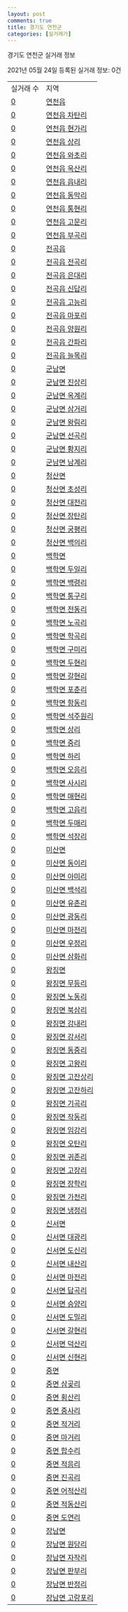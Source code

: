 ```yaml
---
layout: post
comments: true
title: 경기도 연천군
categories: [실거래가]
---
```


경기도 연천군 실거래 정보

2021년 05월 24일 등록된 실거래 정보: 0건


<table>
  <tr>
    <td>실거래 수</td>
    <td>지역</td>
  </tr>

  
  <tr>
    <td><a href="4180025000.html">0</a></td>
    <td><a href="4180025000.html">연천읍</a></td>
  </tr>
    

  <tr>
    <td><a href="4180025021.html">0</a></td>
    <td><a href="4180025021.html">연천읍 차탄리</a></td>
  </tr>
    

  <tr>
    <td><a href="4180025022.html">0</a></td>
    <td><a href="4180025022.html">연천읍 현가리</a></td>
  </tr>
    

  <tr>
    <td><a href="4180025023.html">0</a></td>
    <td><a href="4180025023.html">연천읍 상리</a></td>
  </tr>
    

  <tr>
    <td><a href="4180025024.html">0</a></td>
    <td><a href="4180025024.html">연천읍 와초리</a></td>
  </tr>
    

  <tr>
    <td><a href="4180025025.html">0</a></td>
    <td><a href="4180025025.html">연천읍 옥산리</a></td>
  </tr>
    

  <tr>
    <td><a href="4180025026.html">0</a></td>
    <td><a href="4180025026.html">연천읍 읍내리</a></td>
  </tr>
    

  <tr>
    <td><a href="4180025027.html">0</a></td>
    <td><a href="4180025027.html">연천읍 동막리</a></td>
  </tr>
    

  <tr>
    <td><a href="4180025028.html">0</a></td>
    <td><a href="4180025028.html">연천읍 통현리</a></td>
  </tr>
    

  <tr>
    <td><a href="4180025029.html">0</a></td>
    <td><a href="4180025029.html">연천읍 고문리</a></td>
  </tr>
    

  <tr>
    <td><a href="4180025030.html">0</a></td>
    <td><a href="4180025030.html">연천읍 부곡리</a></td>
  </tr>
    

  <tr>
    <td><a href="4180025300.html">0</a></td>
    <td><a href="4180025300.html">전곡읍</a></td>
  </tr>
    

  <tr>
    <td><a href="4180025321.html">0</a></td>
    <td><a href="4180025321.html">전곡읍 전곡리</a></td>
  </tr>
    

  <tr>
    <td><a href="4180025322.html">0</a></td>
    <td><a href="4180025322.html">전곡읍 은대리</a></td>
  </tr>
    

  <tr>
    <td><a href="4180025323.html">0</a></td>
    <td><a href="4180025323.html">전곡읍 신답리</a></td>
  </tr>
    

  <tr>
    <td><a href="4180025324.html">0</a></td>
    <td><a href="4180025324.html">전곡읍 고능리</a></td>
  </tr>
    

  <tr>
    <td><a href="4180025325.html">0</a></td>
    <td><a href="4180025325.html">전곡읍 마포리</a></td>
  </tr>
    

  <tr>
    <td><a href="4180025326.html">0</a></td>
    <td><a href="4180025326.html">전곡읍 양원리</a></td>
  </tr>
    

  <tr>
    <td><a href="4180025327.html">0</a></td>
    <td><a href="4180025327.html">전곡읍 간파리</a></td>
  </tr>
    

  <tr>
    <td><a href="4180025328.html">0</a></td>
    <td><a href="4180025328.html">전곡읍 늘목리</a></td>
  </tr>
    

  <tr>
    <td><a href="4180031000.html">0</a></td>
    <td><a href="4180031000.html">군남면</a></td>
  </tr>
    

  <tr>
    <td><a href="4180031021.html">0</a></td>
    <td><a href="4180031021.html">군남면 진상리</a></td>
  </tr>
    

  <tr>
    <td><a href="4180031022.html">0</a></td>
    <td><a href="4180031022.html">군남면 옥계리</a></td>
  </tr>
    

  <tr>
    <td><a href="4180031023.html">0</a></td>
    <td><a href="4180031023.html">군남면 삼거리</a></td>
  </tr>
    

  <tr>
    <td><a href="4180031024.html">0</a></td>
    <td><a href="4180031024.html">군남면 왕림리</a></td>
  </tr>
    

  <tr>
    <td><a href="4180031025.html">0</a></td>
    <td><a href="4180031025.html">군남면 선곡리</a></td>
  </tr>
    

  <tr>
    <td><a href="4180031026.html">0</a></td>
    <td><a href="4180031026.html">군남면 황지리</a></td>
  </tr>
    

  <tr>
    <td><a href="4180031027.html">0</a></td>
    <td><a href="4180031027.html">군남면 남계리</a></td>
  </tr>
    

  <tr>
    <td><a href="4180032000.html">0</a></td>
    <td><a href="4180032000.html">청산면</a></td>
  </tr>
    

  <tr>
    <td><a href="4180032021.html">0</a></td>
    <td><a href="4180032021.html">청산면 초성리</a></td>
  </tr>
    

  <tr>
    <td><a href="4180032022.html">0</a></td>
    <td><a href="4180032022.html">청산면 대전리</a></td>
  </tr>
    

  <tr>
    <td><a href="4180032023.html">0</a></td>
    <td><a href="4180032023.html">청산면 장탄리</a></td>
  </tr>
    

  <tr>
    <td><a href="4180032024.html">0</a></td>
    <td><a href="4180032024.html">청산면 궁평리</a></td>
  </tr>
    

  <tr>
    <td><a href="4180032025.html">0</a></td>
    <td><a href="4180032025.html">청산면 백의리</a></td>
  </tr>
    

  <tr>
    <td><a href="4180033000.html">0</a></td>
    <td><a href="4180033000.html">백학면</a></td>
  </tr>
    

  <tr>
    <td><a href="4180033021.html">0</a></td>
    <td><a href="4180033021.html">백학면 두일리</a></td>
  </tr>
    

  <tr>
    <td><a href="4180033022.html">0</a></td>
    <td><a href="4180033022.html">백학면 백령리</a></td>
  </tr>
    

  <tr>
    <td><a href="4180033023.html">0</a></td>
    <td><a href="4180033023.html">백학면 통구리</a></td>
  </tr>
    

  <tr>
    <td><a href="4180033024.html">0</a></td>
    <td><a href="4180033024.html">백학면 전동리</a></td>
  </tr>
    

  <tr>
    <td><a href="4180033025.html">0</a></td>
    <td><a href="4180033025.html">백학면 노곡리</a></td>
  </tr>
    

  <tr>
    <td><a href="4180033026.html">0</a></td>
    <td><a href="4180033026.html">백학면 학곡리</a></td>
  </tr>
    

  <tr>
    <td><a href="4180033027.html">0</a></td>
    <td><a href="4180033027.html">백학면 구미리</a></td>
  </tr>
    

  <tr>
    <td><a href="4180033028.html">0</a></td>
    <td><a href="4180033028.html">백학면 두현리</a></td>
  </tr>
    

  <tr>
    <td><a href="4180033029.html">0</a></td>
    <td><a href="4180033029.html">백학면 갈현리</a></td>
  </tr>
    

  <tr>
    <td><a href="4180033030.html">0</a></td>
    <td><a href="4180033030.html">백학면 포춘리</a></td>
  </tr>
    

  <tr>
    <td><a href="4180033031.html">0</a></td>
    <td><a href="4180033031.html">백학면 항동리</a></td>
  </tr>
    

  <tr>
    <td><a href="4180033033.html">0</a></td>
    <td><a href="4180033033.html">백학면 석주원리</a></td>
  </tr>
    

  <tr>
    <td><a href="4180033034.html">0</a></td>
    <td><a href="4180033034.html">백학면 상리</a></td>
  </tr>
    

  <tr>
    <td><a href="4180033035.html">0</a></td>
    <td><a href="4180033035.html">백학면 중리</a></td>
  </tr>
    

  <tr>
    <td><a href="4180033036.html">0</a></td>
    <td><a href="4180033036.html">백학면 하리</a></td>
  </tr>
    

  <tr>
    <td><a href="4180033037.html">0</a></td>
    <td><a href="4180033037.html">백학면 오음리</a></td>
  </tr>
    

  <tr>
    <td><a href="4180033038.html">0</a></td>
    <td><a href="4180033038.html">백학면 사시리</a></td>
  </tr>
    

  <tr>
    <td><a href="4180033039.html">0</a></td>
    <td><a href="4180033039.html">백학면 매현리</a></td>
  </tr>
    

  <tr>
    <td><a href="4180033040.html">0</a></td>
    <td><a href="4180033040.html">백학면 고읍리</a></td>
  </tr>
    

  <tr>
    <td><a href="4180033041.html">0</a></td>
    <td><a href="4180033041.html">백학면 두매리</a></td>
  </tr>
    

  <tr>
    <td><a href="4180033046.html">0</a></td>
    <td><a href="4180033046.html">백학면 석장리</a></td>
  </tr>
    

  <tr>
    <td><a href="4180034000.html">0</a></td>
    <td><a href="4180034000.html">미산면</a></td>
  </tr>
    

  <tr>
    <td><a href="4180034021.html">0</a></td>
    <td><a href="4180034021.html">미산면 동이리</a></td>
  </tr>
    

  <tr>
    <td><a href="4180034022.html">0</a></td>
    <td><a href="4180034022.html">미산면 아미리</a></td>
  </tr>
    

  <tr>
    <td><a href="4180034023.html">0</a></td>
    <td><a href="4180034023.html">미산면 백석리</a></td>
  </tr>
    

  <tr>
    <td><a href="4180034024.html">0</a></td>
    <td><a href="4180034024.html">미산면 유촌리</a></td>
  </tr>
    

  <tr>
    <td><a href="4180034025.html">0</a></td>
    <td><a href="4180034025.html">미산면 광동리</a></td>
  </tr>
    

  <tr>
    <td><a href="4180034026.html">0</a></td>
    <td><a href="4180034026.html">미산면 마전리</a></td>
  </tr>
    

  <tr>
    <td><a href="4180034027.html">0</a></td>
    <td><a href="4180034027.html">미산면 우정리</a></td>
  </tr>
    

  <tr>
    <td><a href="4180034028.html">0</a></td>
    <td><a href="4180034028.html">미산면 삼화리</a></td>
  </tr>
    

  <tr>
    <td><a href="4180035000.html">0</a></td>
    <td><a href="4180035000.html">왕징면</a></td>
  </tr>
    

  <tr>
    <td><a href="4180035021.html">0</a></td>
    <td><a href="4180035021.html">왕징면 무등리</a></td>
  </tr>
    

  <tr>
    <td><a href="4180035022.html">0</a></td>
    <td><a href="4180035022.html">왕징면 노동리</a></td>
  </tr>
    

  <tr>
    <td><a href="4180035023.html">0</a></td>
    <td><a href="4180035023.html">왕징면 북삼리</a></td>
  </tr>
    

  <tr>
    <td><a href="4180035024.html">0</a></td>
    <td><a href="4180035024.html">왕징면 강내리</a></td>
  </tr>
    

  <tr>
    <td><a href="4180035025.html">0</a></td>
    <td><a href="4180035025.html">왕징면 강서리</a></td>
  </tr>
    

  <tr>
    <td><a href="4180035026.html">0</a></td>
    <td><a href="4180035026.html">왕징면 동중리</a></td>
  </tr>
    

  <tr>
    <td><a href="4180035027.html">0</a></td>
    <td><a href="4180035027.html">왕징면 고왕리</a></td>
  </tr>
    

  <tr>
    <td><a href="4180035028.html">0</a></td>
    <td><a href="4180035028.html">왕징면 고잔상리</a></td>
  </tr>
    

  <tr>
    <td><a href="4180035029.html">0</a></td>
    <td><a href="4180035029.html">왕징면 고잔하리</a></td>
  </tr>
    

  <tr>
    <td><a href="4180035030.html">0</a></td>
    <td><a href="4180035030.html">왕징면 기곡리</a></td>
  </tr>
    

  <tr>
    <td><a href="4180035031.html">0</a></td>
    <td><a href="4180035031.html">왕징면 작동리</a></td>
  </tr>
    

  <tr>
    <td><a href="4180035032.html">0</a></td>
    <td><a href="4180035032.html">왕징면 임강리</a></td>
  </tr>
    

  <tr>
    <td><a href="4180035033.html">0</a></td>
    <td><a href="4180035033.html">왕징면 오탄리</a></td>
  </tr>
    

  <tr>
    <td><a href="4180035034.html">0</a></td>
    <td><a href="4180035034.html">왕징면 귀존리</a></td>
  </tr>
    

  <tr>
    <td><a href="4180035035.html">0</a></td>
    <td><a href="4180035035.html">왕징면 고장리</a></td>
  </tr>
    

  <tr>
    <td><a href="4180035036.html">0</a></td>
    <td><a href="4180035036.html">왕징면 장학리</a></td>
  </tr>
    

  <tr>
    <td><a href="4180035037.html">0</a></td>
    <td><a href="4180035037.html">왕징면 가천리</a></td>
  </tr>
    

  <tr>
    <td><a href="4180035038.html">0</a></td>
    <td><a href="4180035038.html">왕징면 냉정리</a></td>
  </tr>
    

  <tr>
    <td><a href="4180036000.html">0</a></td>
    <td><a href="4180036000.html">신서면</a></td>
  </tr>
    

  <tr>
    <td><a href="4180036021.html">0</a></td>
    <td><a href="4180036021.html">신서면 대광리</a></td>
  </tr>
    

  <tr>
    <td><a href="4180036022.html">0</a></td>
    <td><a href="4180036022.html">신서면 도신리</a></td>
  </tr>
    

  <tr>
    <td><a href="4180036023.html">0</a></td>
    <td><a href="4180036023.html">신서면 내산리</a></td>
  </tr>
    

  <tr>
    <td><a href="4180036024.html">0</a></td>
    <td><a href="4180036024.html">신서면 마전리</a></td>
  </tr>
    

  <tr>
    <td><a href="4180036025.html">0</a></td>
    <td><a href="4180036025.html">신서면 답곡리</a></td>
  </tr>
    

  <tr>
    <td><a href="4180036026.html">0</a></td>
    <td><a href="4180036026.html">신서면 승양리</a></td>
  </tr>
    

  <tr>
    <td><a href="4180036027.html">0</a></td>
    <td><a href="4180036027.html">신서면 도밀리</a></td>
  </tr>
    

  <tr>
    <td><a href="4180036028.html">0</a></td>
    <td><a href="4180036028.html">신서면 갈현리</a></td>
  </tr>
    

  <tr>
    <td><a href="4180036029.html">0</a></td>
    <td><a href="4180036029.html">신서면 덕산리</a></td>
  </tr>
    

  <tr>
    <td><a href="4180036030.html">0</a></td>
    <td><a href="4180036030.html">신서면 신현리</a></td>
  </tr>
    

  <tr>
    <td><a href="4180037000.html">0</a></td>
    <td><a href="4180037000.html">중면</a></td>
  </tr>
    

  <tr>
    <td><a href="4180037021.html">0</a></td>
    <td><a href="4180037021.html">중면 삼곶리</a></td>
  </tr>
    

  <tr>
    <td><a href="4180037022.html">0</a></td>
    <td><a href="4180037022.html">중면 횡산리</a></td>
  </tr>
    

  <tr>
    <td><a href="4180037023.html">0</a></td>
    <td><a href="4180037023.html">중면 중사리</a></td>
  </tr>
    

  <tr>
    <td><a href="4180037024.html">0</a></td>
    <td><a href="4180037024.html">중면 적거리</a></td>
  </tr>
    

  <tr>
    <td><a href="4180037025.html">0</a></td>
    <td><a href="4180037025.html">중면 마거리</a></td>
  </tr>
    

  <tr>
    <td><a href="4180037026.html">0</a></td>
    <td><a href="4180037026.html">중면 합수리</a></td>
  </tr>
    

  <tr>
    <td><a href="4180037027.html">0</a></td>
    <td><a href="4180037027.html">중면 적음리</a></td>
  </tr>
    

  <tr>
    <td><a href="4180037028.html">0</a></td>
    <td><a href="4180037028.html">중면 진곡리</a></td>
  </tr>
    

  <tr>
    <td><a href="4180037029.html">0</a></td>
    <td><a href="4180037029.html">중면 어적산리</a></td>
  </tr>
    

  <tr>
    <td><a href="4180037030.html">0</a></td>
    <td><a href="4180037030.html">중면 적동산리</a></td>
  </tr>
    

  <tr>
    <td><a href="4180037031.html">0</a></td>
    <td><a href="4180037031.html">중면 도연리</a></td>
  </tr>
    

  <tr>
    <td><a href="4180038000.html">0</a></td>
    <td><a href="4180038000.html">장남면</a></td>
  </tr>
    

  <tr>
    <td><a href="4180038021.html">0</a></td>
    <td><a href="4180038021.html">장남면 원당리</a></td>
  </tr>
    

  <tr>
    <td><a href="4180038022.html">0</a></td>
    <td><a href="4180038022.html">장남면 자작리</a></td>
  </tr>
    

  <tr>
    <td><a href="4180038023.html">0</a></td>
    <td><a href="4180038023.html">장남면 판부리</a></td>
  </tr>
    

  <tr>
    <td><a href="4180038024.html">0</a></td>
    <td><a href="4180038024.html">장남면 반정리</a></td>
  </tr>
    

  <tr>
    <td><a href="4180038025.html">0</a></td>
    <td><a href="4180038025.html">장남면 고랑포리</a></td>
  </tr>
    


</table>
    